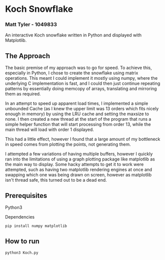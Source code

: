 # Koch Snowflake

### Matt Tyler - 1049833

An interactive Koch snowflake written in Python and displayed with Matplotlib.


## The Approach

The basic premise of my approach was to go for speed. To achieve this, especially in Python, I chose to create the snowflake using matrix operations. This meant I could implement it mostly using numpy, where the underlying C implementation is fast, and I could then just continue repeating patterns by essentially doing memcopy of arrays, translating and mirroring them as required.

In an attempt to speed up apparent load times, I implemented a simple unbounded Cache (as I knew the upper limit was 13 orders which fits nicely enough in memory) by using the LRU cache and setting the maxsize to none. I then created a new thread at the start of the program that runs a simple helper function that will start processing from order 13, while the main thread will load with order 1 displayed.

This had a little effect, however I found that a large amount of my bottleneck in speed comes from plotting the points, not generating them. 

I attempted a few variations of having multiple buffers, however I quickly ran into the limitations of using a graph plotting package like matplotlib as the main way to display. Some hacky attempts to get it to work were attempted, such as having two matplotlib rendering engines at once and swapping which one was being drawn on screen, however as matplotlib isn't thread safe, this turned out to be a dead end. 



## Prerequisites

Python3 

Dependencies

```Bash
pip install numpy matplotlib
```

## How to run

```Bash
python3 Koch.py
```